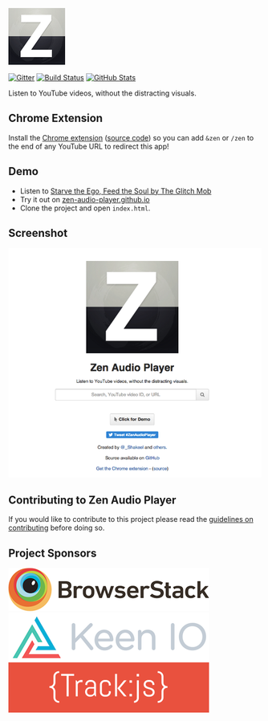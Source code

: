 ![Zen Audio Player](img/zen-audio-player-113.png)

[![Gitter](https://badges.gitter.im/Join%20Chat.svg)](https://gitter.im/zen-audio-player/zen-audio-player.github.io?utm_source=badge&utm_medium=badge&utm_campaign=pr-badge)
[![Build Status](https://travis-ci.org/zen-audio-player/zen-audio-player.github.io.svg?branch=master)](https://travis-ci.org/zen-audio-player/zen-audio-player.github.io)
[![GitHub Stats](https://img.shields.io/badge/github-stats-ff5500.svg)](http://githubstats.com/zen-audio-player/zen-audio-player.github.io)

Listen to YouTube videos, without the distracting visuals.

## Chrome Extension

Install the [Chrome extension](https://chrome.google.com/webstore/detail/zen-youtube-audio-player/jlkomkpeedajclllhhfkloddbihmcjlm) ([source code](https://github.com/zen-audio-player/extension-chrome)) so you can add `&zen` or `/zen` to the end of any YouTube URL to redirect this app!

## Demo

* Listen to [Starve the Ego, Feed the Soul by The Glitch Mob](http://zen-audio-player.github.io/?v=koJv-j1usoI)
* Try it out on [zen-audio-player.github.io](http://zen-audio-player.github.io)
* Clone the project and open `index.html`.

## Screenshot

![screenshot](img/screenshot.png)

## Contributing to Zen Audio Player

If you would like to contribute to this project please read the [guidelines on contributing](CONTRIBUTING.md) before doing so.

## Project Sponsors

[![BrowserStack](img/browserstack_logo.png)](https://browserstack.com/)
[![KeenIO](img/keen_logo.png)](https://keen.io/)
[![TrackJS](img/trackjs_logo.png)](https://trackjs.com/)